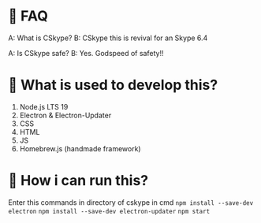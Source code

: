 # 🧊 FAQ
A: What is CSkype?
B: CSkype this is revival for an Skype 6.4

A: Is CSkype safe?
B: Yes. Godspeed of safety!!

# 🍺 What is used to develop this?
1. Node.js LTS 19
2. Electron & Electron-Updater
3. CSS
4. HTML
5. JS
6. Homebrew.js (handmade framework)

# 🧨 How i can run this?

Enter this commands in directory of cskype in cmd
`npm install --save-dev electron`
`npm install --save-dev electron-updater`
`npm start`
